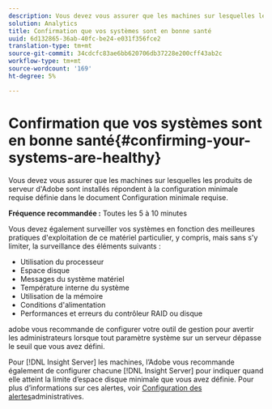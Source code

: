 ```yaml
---
description: Vous devez vous assurer que les machines sur lesquelles les produits de serveur d'Adobe sont installés répondent à la configuration minimale requise définie dans le document Configuration minimale requise.
solution: Analytics
title: Confirmation que vos systèmes sont en bonne santé
uuid: 6d132865-36ab-40fc-be24-e031f356fce2
translation-type: tm+mt
source-git-commit: 34cdcfc83ae6bb620706db37228e200cff43ab2c
workflow-type: tm+mt
source-wordcount: '169'
ht-degree: 5%

---
```



# Confirmation que vos systèmes sont en bonne santé{#confirming-your-systems-are-healthy}

Vous devez vous assurer que les machines sur lesquelles les produits de serveur d&#39;Adobe sont installés répondent à la configuration minimale requise définie dans le document Configuration minimale requise.

**Fréquence recommandée :** Toutes les 5 à 10 minutes

Vous devez également surveiller vos systèmes en fonction des meilleures pratiques d&#39;exploitation de ce matériel particulier, y compris, mais sans s&#39;y limiter, la surveillance des éléments suivants :

* Utilisation du processeur
* Espace disque
* Messages du système matériel
* Température interne du système
* Utilisation de la mémoire
* Conditions d&#39;alimentation
* Performances et erreurs du contrôleur RAID ou disque

adobe vous recommande de configurer votre outil de gestion pour avertir les administrateurs lorsque tout paramètre système sur un serveur dépasse le seuil que vous avez défini.

Pour [!DNL Insight Server] les machines, l’Adobe vous recommande également de configurer chacune [!DNL Insight Server] pour indiquer quand elle atteint la limite d’espace disque minimale que vous avez définie. Pour plus d’informations sur ces alertes, voir [Configuration des alertes](../../../home/c-inst-svr/c-admin-inst-svr/t-config-adm-alrts.md#task-0858f588da4941aa9d4952f6592681aa)administratives.
